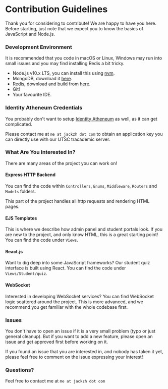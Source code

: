 # Contribution Guidelines

Thank you for considering to contribute! We are happy to have you here. Before starting, just note that we expect you to know the basics of JavaScript and Node.js.

### Development Environment

It is recommended that you code in macOS or Linux, Windows may run into small issues and you may find installing Redis a bit tricky.

* Node.js v10.x LTS, you can install this using [nvm](https://github.com/creationix/nvm).
* MongoDB, download it [here](https://www.mongodb.com/).
* Redis, download and build from [here](https://redis.io/).
* Git!
* Your favourite IDE.

### Identity Atheneum Credentials

You probably don't want to setup [Identity Atheneum](https://github.com/junthehacker/Identity-Atheneum) as well, as it can get complicated.

Please contact me at `me at jackzh dot com` to obtain an application key you can directly use with our UTSC tracademic server.

### What Are You Interested In?

There are many areas of the project you can work on!

#### Express HTTP Backend

You can find the code within `Controllers`, `Enums`, `Middleware`, `Routers` and `Models` folders.

This part of the project handles all http requests and rendering HTML pages.

#### EJS Templates

This is where we describe how admin panel and student portals look. If you are new to the project, and only know HTML, this is a great starting point! You can find the code under `Views`.

#### React.js

Want to dig deep into some JavaScript frameworks? Our student quiz interface is built using React. You can find the code under `Views/Student/quiz`.

#### WebSocket

Interested in developing WebSocket services? You can find WebSocket logic scattered around the project. This is more advanced, and we recommend you get familiar with the whole codebase first.

### Issues

You don't have to open an issue if it is a very small problem (typo or just general cleanup). But if you want to add a new feature, please open an issue and get approved first before working on it.

If you found an issue that you are interested in, and nobody has taken it yet, please feel free to comment on the issue expressing your interest!

### Questions?

Feel free to contact me at `me at jackzh dot com`
